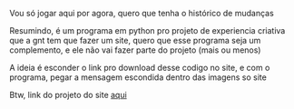 Vou só jogar aqui por agora, quero que tenha o histórico de mudanças

Resumindo, é um programa em python pro projeto de experiencia criativa que a gnt tem que fazer um site, quero que esse programa seja um complemento, e ele não vai fazer parte do projeto (mais ou menos)

A ideia é esconder o link pro download desse codigo no site, e com o programa, pegar a mensagem escondida dentro das imagens so site

Btw, link do projeto do site [aqui](https://github.com/danielnowakassis/Experi-ncia-Criativa-PUCPR)
